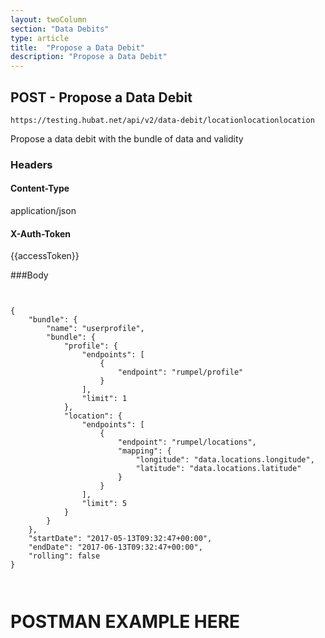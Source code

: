 ```yaml
---
layout: twoColumn
section: "Data Debits"
type: article
title:  "Propose a Data Debit"
description: "Propose a Data Debit"
---
```


## POST -  Propose a Data Debit
   
`https://testing.hubat.net/api/v2/data-debit/locationlocationlocation`

Propose a data debit with the bundle of data and validity

### Headers

#### Content-Type
application/json
#### X-Auth-Token
{{accessToken}}

###Body 

```


{
	"bundle": {
		"name": "userprofile",
		"bundle": {
			"profile": {
				"endpoints": [
					{
						"endpoint": "rumpel/profile"
					}
				],
				"limit": 1
			},
			"location": {
				"endpoints": [
					{
						"endpoint": "rumpel/locations",
						"mapping": {
				            "longitude": "data.locations.longitude",
				            "latitude": "data.locations.latitude"
						}
					}
				],
				"limit": 5
			}
		}
	},
	"startDate": "2017-05-13T09:32:47+00:00",
	"endDate": "2017-06-13T09:32:47+00:00",
	"rolling": false
}



```

# POSTMAN EXAMPLE HERE

